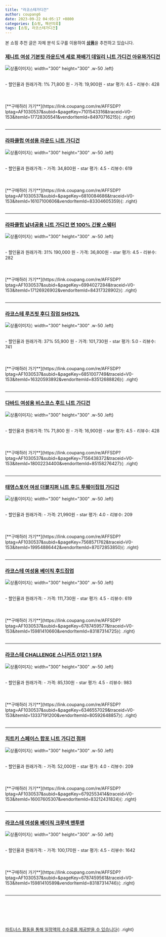 ```yaml
---
title: "라코스테가디건"
author: coupang6
date: 2023-09-22 04:05:17 +0800
categories: [쇼핑, 패션의류]
tags: [쇼핑, 라코스테가디건]
---
```


본 쇼핑 추천 글은 자체 분석 도구를 이용하여 [**상품**](https://link.coupang.com/a/bao1ui)을 추천하고 있습니다.

### [제니트 여성 기본핏 라운드넥 세로 꽈배기 데일리 니트 가디건 아유꽈가디건](https://link.coupang.com/re/AFFSDP?lptag=AF1030537&subid=&pageKey=7101543316&traceid=V0-153&itemId=17728305541&vendorItemId=84970716215)

![상품이미지](https://thumbnail7.coupangcdn.com/thumbnails/remote/230x230ex/image/vendor_inventory/a776/a0a71f0c31c2798f70da725aa914bd364f4531e1ac47c3a95ab8e1d201d3.jpg){: width="300" height="300" .w-50 .left}


<br>
- 할인율과 원래가격: 1%  71,800   원
- 가격: 19,900원
- star 평가: 4.5
- 리뷰수: 428
<br>
<br>
<br>
<br>
[**구매하러 가기**](https://link.coupang.com/re/AFFSDP?lptag=AF1030537&subid=&pageKey=7101543316&traceid=V0-153&itemId=17728305541&vendorItemId=84970716215){: .right}
<br>
<br>

---

### [라파클럽 여성용 라운드 니트 가디건](https://link.coupang.com/re/AFFSDP?lptag=AF1030537&subid=&pageKey=6810084686&traceid=V0-153&itemId=16107100606&vendorItemId=83304605359)

![상품이미지](https://thumbnail8.coupangcdn.com/thumbnails/remote/230x230ex/image/vendor_inventory/8a1b/1c18751d9bc01dd4c80d87ba4a9988cf1b1889574c24b428bcfad6d4caa5.jpg){: width="300" height="300" .w-50 .left}


<br>
- 할인율과 원래가격: 
- 가격: 34,800원
- star 평가: 4.5
- 리뷰수: 619
<br>
<br>
<br>
<br>
[**구매하러 가기**](https://link.coupang.com/re/AFFSDP?lptag=AF1030537&subid=&pageKey=6810084686&traceid=V0-153&itemId=16107100606&vendorItemId=83304605359){: .right}
<br>
<br>

---

### [라파클럽 남녀공용 니트 가디건 면 100% 긴팔 스웨터](https://link.coupang.com/re/AFFSDP?lptag=AF1030537&subid=&pageKey=6994027284&traceid=V0-153&itemId=17126926902&vendorItemId=84317328902)

![상품이미지](https://thumbnail10.coupangcdn.com/thumbnails/remote/230x230ex/image/vendor_inventory/5973/094290118c27e9646cff00a55700a6c8f75302645ec1ef17d752a1293f4f.jpg){: width="300" height="300" .w-50 .left}


<br>
- 할인율과 원래가격: 31%  190,000   원
- 가격: 36,800원
- star 평가: 4.5
- 리뷰수: 282
<br>
<br>
<br>
<br>
[**구매하러 가기**](https://link.coupang.com/re/AFFSDP?lptag=AF1030537&subid=&pageKey=6994027284&traceid=V0-153&itemId=17126926902&vendorItemId=84317328902){: .right}
<br>
<br>

---

### [라코스테 루즈핏 후디 집업 SH521L](https://link.coupang.com/re/AFFSDP?lptag=AF1030537&subid=&pageKey=6851007749&traceid=V0-153&itemId=16320593892&vendorItemId=83512688826)

![상품이미지](https://thumbnail8.coupangcdn.com/thumbnails/remote/230x230ex/image/retail/images/2022/10/18/15/2/b027fb45-0ff4-4359-9694-7461365ec285.jpg){: width="300" height="300" .w-50 .left}


<br>
- 할인율과 원래가격: 37%  55,900   원
- 가격: 101,730원
- star 평가: 5.0
- 리뷰수: 741
<br>
<br>
<br>
<br>
[**구매하러 가기**](https://link.coupang.com/re/AFFSDP?lptag=AF1030537&subid=&pageKey=6851007749&traceid=V0-153&itemId=16320593892&vendorItemId=83512688826){: .right}
<br>
<br>

---

### [다바드 여성용 비스코스 후드 니트 가디건](https://link.coupang.com/re/AFFSDP?lptag=AF1030537&subid=&pageKey=7156438372&traceid=V0-153&itemId=18002234400&vendorItemId=85158276427)

![상품이미지](https://thumbnail8.coupangcdn.com/thumbnails/remote/230x230ex/image/vendor_inventory/2a0f/51801e52b3c0c92833f2f71c5e5131ff38a19c3b87d91f737fd311a62079.jpg){: width="300" height="300" .w-50 .left}


<br>
- 할인율과 원래가격: 1%  71,800   원
- 가격: 16,900원
- star 평가: 4.5
- 리뷰수: 428
<br>
<br>
<br>
<br>
[**구매하러 가기**](https://link.coupang.com/re/AFFSDP?lptag=AF1030537&subid=&pageKey=7156438372&traceid=V0-153&itemId=18002234400&vendorItemId=85158276427){: .right}
<br>
<br>

---

### [태영스토어 여성 더블지퍼 니트 후드 투웨이집업 가디건](https://link.coupang.com/re/AFFSDP?lptag=AF1030537&subid=&pageKey=7568571762&traceid=V0-153&itemId=19954886442&vendorItemId=87072853850)

![상품이미지](https://thumbnail9.coupangcdn.com/thumbnails/remote/230x230ex/image/vendor_inventory/54fa/b94aeb81c85df2f5854974726a643d62987f31f89bcbef7f622b735e3410.jpg){: width="300" height="300" .w-50 .left}


<br>
- 할인율과 원래가격: 
- 가격: 21,990원
- star 평가: 4.0
- 리뷰수: 209
<br>
<br>
<br>
<br>
[**구매하러 가기**](https://link.coupang.com/re/AFFSDP?lptag=AF1030537&subid=&pageKey=7568571762&traceid=V0-153&itemId=19954886442&vendorItemId=87072853850){: .right}
<br>
<br>

---

### [라코스테 여성용 베이직 후드집업](https://link.coupang.com/re/AFFSDP?lptag=AF1030537&subid=&pageKey=6787459577&traceid=V0-153&itemId=15981410660&vendorItemId=83187314725)

![상품이미지](https://thumbnail10.coupangcdn.com/thumbnails/remote/230x230ex/image/rs_quotation_api/1krpxarw/90da6c22205841a1ade41f635eec8df0.jpg){: width="300" height="300" .w-50 .left}


<br>
- 할인율과 원래가격: 
- 가격: 111,730원
- star 평가: 4.5
- 리뷰수: 619
<br>
<br>
<br>
<br>
[**구매하러 가기**](https://link.coupang.com/re/AFFSDP?lptag=AF1030537&subid=&pageKey=6787459577&traceid=V0-153&itemId=15981410660&vendorItemId=83187314725){: .right}
<br>
<br>

---

### [라코스테 CHALLENGE 스니커즈 0121 1 SFA](https://link.coupang.com/re/AFFSDP?lptag=AF1030537&subid=&pageKey=6346557029&traceid=V0-153&itemId=13337191200&vendorItemId=80592648857)

![상품이미지](https://thumbnail6.coupangcdn.com/thumbnails/remote/230x230ex/image/rs_quotation_api/rkuzlczy/7e04c2d86cc4421cb7f305a76d97a7ab.jpg){: width="300" height="300" .w-50 .left}


<br>
- 할인율과 원래가격: 
- 가격: 85,130원
- star 평가: 4.5
- 리뷰수: 983
<br>
<br>
<br>
<br>
[**구매하러 가기**](https://link.coupang.com/re/AFFSDP?lptag=AF1030537&subid=&pageKey=6346557029&traceid=V0-153&itemId=13337191200&vendorItemId=80592648857){: .right}
<br>
<br>

---

### [치트키 스페이스 합포 니트 가디건 점퍼](https://link.coupang.com/re/AFFSDP?lptag=AF1030537&subid=&pageKey=6792553414&traceid=V0-153&itemId=16007605307&vendorItemId=83212431824)

![상품이미지](https://thumbnail10.coupangcdn.com/thumbnails/remote/230x230ex/image/vendor_inventory/0916/7045703b046d7c64ed99acc8c083b5ab9b51be0832fd2ad08dbe82a80221.jpg){: width="300" height="300" .w-50 .left}


<br>
- 할인율과 원래가격: 
- 가격: 52,000원
- star 평가: 4.0
- 리뷰수: 209
<br>
<br>
<br>
<br>
[**구매하러 가기**](https://link.coupang.com/re/AFFSDP?lptag=AF1030537&subid=&pageKey=6792553414&traceid=V0-153&itemId=16007605307&vendorItemId=83212431824){: .right}
<br>
<br>

---

### [라코스테 여성용 베이직 크루넥 맨투맨](https://link.coupang.com/re/AFFSDP?lptag=AF1030537&subid=&pageKey=6787459561&traceid=V0-153&itemId=15981410589&vendorItemId=83187314746)

![상품이미지](https://thumbnail7.coupangcdn.com/thumbnails/remote/230x230ex/image/rs_quotation_api/zchilxg0/8e9ae0ca21ec40a988de353d48142ac4.jpg){: width="300" height="300" .w-50 .left}


<br>
- 할인율과 원래가격: 
- 가격: 100,170원
- star 평가: 4.5
- 리뷰수: 1642
<br>
<br>
<br>
<br>
[**구매하러 가기**](https://link.coupang.com/re/AFFSDP?lptag=AF1030537&subid=&pageKey=6787459561&traceid=V0-153&itemId=15981410589&vendorItemId=83187314746){: .right}
<br>
<br>

---
<br><br><br><br><br> [파트너스 활동을 통해 일정액의 수수료를 제공받을 수 있습니다](https://link.coupang.com/a/bao1ui){: .right}
